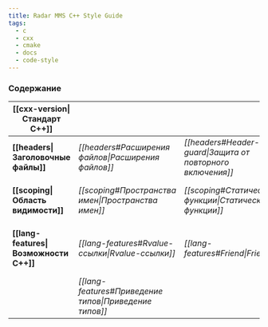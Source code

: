 ```yaml
---
title: Radar MMS C++ Style Guide
tags:
  - c
  - cxx
  - cmake
  - docs
  - code-style
---
```

### Содержание

| **[[cxx-version\|Стандарт С++]]**      |                                                        |                                                            |                                                                                  |                                                                                               |                                                    |
| -------------------------------------- | ------------------------------------------------------ | ---------------------------------------------------------- | -------------------------------------------------------------------------------- | --------------------------------------------------------------------------------------------- | -------------------------------------------------- |
| **[[headers\|Заголовочные файлы]]**    | *[[headers#Расширения файлов\|Расширения файлов]]*     | *[[headers#Header-guard\|Защита от повторного включения]]* | *[[headers#Включение других заголовочных файлов\|Включение файлов]]*             | *[[headers#Объявления наперед (forward-declarations)\|Объявления наперед]]*                   | *[[headers#Порядок включений\|Порядок включений]]* |
| **[[scoping\|Область видимости]]**     | *[[scoping#Пространства имен\|Пространства имен]]*     | *[[scoping#Статические функции\|Статические функции]]*     | *[[scoping#Локальные переменные\|Локальные переменные]]*                         | *[[scoping#Статические и локальные для потока переменные\|static и thread_local переменные]]* |                                                    |
| **[[lang-features\|Возможности C++]]** | *[[lang-features#Rvalue-ссылки\|Rvalue-ссылки]]*       | *[[lang-features#Friend\|Friend]]*                         | *[[lang-features#Исключения и обработка ошибок\|Исключения и обработка ошибок]]* | *[[lang-features#Noexcept\|Noexcept]]*                                                        | *[[lang-features#RTTI\|RTTI]]*                     |
|                                        | *[[lang-features#Приведение типов\|Приведение типов]]* |                                                            |                                                                                  |                                                                                               |                                                    |
